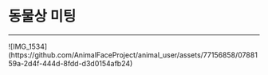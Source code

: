 동물상 미팅
=============

<hr/>
![IMG_1534](https://github.com/AnimalFaceProject/animal_user/assets/77156858/0788159a-2d4f-444d-8fdd-d3d0154afb24)

</hr>
